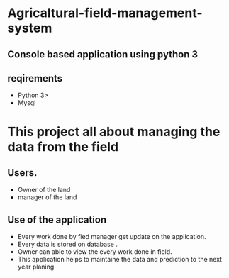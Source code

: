 # Agricaltural-field-management-system
## Console based application using python 3
## reqirements
- Python 3>
- Mysql


# This project all about managing the data from the field


## Users.
- Owner of the land
- manager of the land

## Use of the application

- Every work done by fied manager get update on the application.
- Every data is stored on database .
- Owner can able to view the every work done in field.
- This application helps to maintaine the data and prediction to the next year planing.
